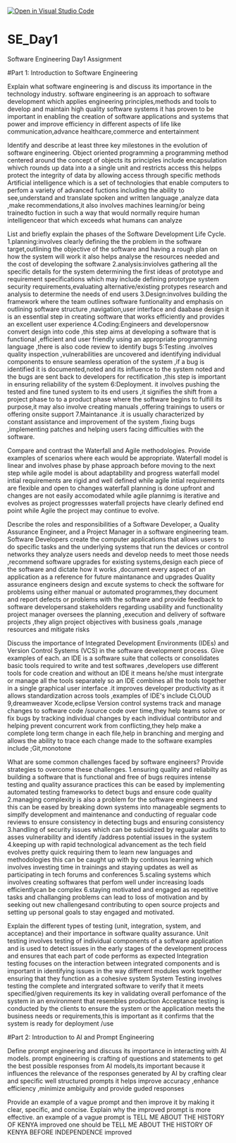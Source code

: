  [![Open in Visual Studio Code](https://classroom.github.com/assets/open-in-vscode-2e0aaae1b6195c2367325f4f02e2d04e9abb55f0b24a779b69b11b9e10269abc.svg)](https://classroom.github.com/online_ide?assignment_repo_id=15574006&assignment_repo_type=AssignmentRepo)
# SE_Day1
Software Engineering Day1 Assignment

#Part 1: Introduction to Software Engineering

Explain what software engineering is and discuss its importance in the technology industry.
software engineering is an approach to software development which applies engineering principles,methods and tools to develop and maintain high quality software systems
it has proven to be important in enabling the creation of software applications and systems that power and improve efficiency in different aspects of life like communication,advance healthcare,commerce and entertainment

Identify and describe at least three key milestones in the evolution of software engineering.
Object oriented programming  a programming method centered around the concept of objects its principles include encapsulation whivch rounds up data into a a single unit and restricts access this helpps protect the integrity of data by allowing access through specific methods
Artificial intelligence which is a set of technologies that enable computers to perfom a variety of advanced fuctions including the ability to see,understand and translate spoken and written language ,analyze data ,make recommendations,it also involves machines learning/or being trainedto fuction in such a way that would normally require human intelligenceor that which exceeds what humans can analyze  

List and briefly explain the phases of the Software Development Life Cycle.
1.planning:involves clearly defining the the problem in the software target,outlining the objective of the software and having a rough plan on how the system will work 
it also helps analyse the resources needed and the cost of developing the software
2.analysis:inviolves gathering all the specific details for the system  determining the first ideas of prototype and requirement specifications which may include defining prototype system security requirements,evaluating alternative/existing protypes research and analysis to determine the needs of end users
3.Design:involves building the framework where the team outlines software funtionality and emphasis on outlining software structure ,navigation,user interface and daabase design it is an essential step in creating software that works efficiently and provides an excellent user experience
4.Coding:Engineers and developersnow convert design into code ,this step aims at developing a software that is functional ,efficient and user friendly using an appropriate programming language ,there is also code review to identify bugs 
5:Testing .involves quality inspection ,vulnerabilities are uncovered and identifying individual components to ensure seamless operation of the system ,if a bug is identified it is documented,noted and its influence to the system noted and the bugs are sent back to developers for rectification ,this step is important in ensuring reliability of the system
6:Deployment. it involves pushing the tested and fine tuned system to its end users ,it signifies the shift from a project phase to to a product phase where the software begins to fulfill its purpose,it may also involve creating manuals ,offering trainings to users or offering onsite support
7.Maintanance .it is usually characterized by constant assistance and improvement of the system ,fixing bugs ,implementing patches and helping users facing difficulties with the software.

Compare and contrast the Waterfall and Agile methodologies. Provide examples of scenarios where each would be appropriate.
Waterfall model is linear and involves phase by phase approach before moving to the next step while agile model is about adaptability and progress 
waterfall model intial requirements are rigid and well defined  while agile intial requirements are flexible and open to changes
waterfall planning is done upfront and changes are not easily accomodated while agile plannimg is iterative and evolves as project progressses
waterfall projects have clearly defined end point while Agile the project may continue to evolve. 

Describe the roles and responsibilities of a Software Developer, a Quality Assurance Engineer, and a Project Manager in a software engineering team.
Software Developers create the computer applications that allows users to do specific tasks and the underlying systems that run the devices or control networks they analyze users needs and develop needs to meet those needs ,recommend software upgrades for existing systems,design each piece of the software and dictate how it works ,document every aspect of an application as a reference for future maintanance and upgrades
Quality assurance engineers design and excute systems to check the software for problems using either manual or automated programmes,they document and report defects or problems with the software and provide feedback to software developersand stakeholders regarding usability and functionality
project manager oversees the planning ,execution and delivery of software projects ,they align project objectives with business goals ,manage resources and mitigate risks

Discuss the importance of Integrated Development Environments (IDEs) and Version Control Systems (VCS) in the software development process. Give examples of each.
   an IDE is a software suite that collects or consolidates basic tools required to write and test softwares ,developers use different tools for code creation and without an IDE it means he/she must intergrate or manage all the tools separately so an IDE combines all the tools together in a single graphical user interface .it improves developer productivity as it allows standardization across tools ,examples of IDE's include CLOUD 9,dreamweaver Xcode,eclipse
   Version control systems track and manage changes to software code /source code over time,they help teams solve or fix bugs by tracking individual changes by each individual contributor and helping prevent concurrent work from conflicting,they help make a complete long term change in each file,help in branching and merging and allows the ability to trace each change made to the software  examples include ;Git,monotone

 
What are some common challenges faced by software engineers? Provide strategies to overcome these challenges.
1.ensuring quality and reliabilty as building a software that is functional and free of bugs requires intense testing and quality assurance practices this can be eased by implementing automated testing frameworks to detect bugs and ensure code quality
2.managing complexity is also a problem for the software engineers and this can be eased by breaking down systems into manageable segments to simplfy development and maintenance and conducting of regualar code reviews to ensure consistency in detecting bugs and ensuring consistency
3.handling of security issues which can be subsidized by regualar audits to asses vulnerability and identify /address potential issues in the system
4.keeping up with rapid technological advancement as the tech field evolves pretty quick requiring them to learn new languages and methodologies this can be caught up with by continous learning which involves investing time in trainings and staying updates as well as participating in tech forums and conferences
5.scaling systems which involves creating softwares that perfom well under increasing loads efficientlycan be complex 
6.staying motivated and engaged as repetitive tasks and challanging problems can lead to loss of motivation  and by seeking out new challengesand contributing to open source projects and setting up personal goals to stay engaged and motivated.

Explain the different types of testing (unit, integration, system, and acceptance) and their importance in software quality assurance.
Unit testing involves testing of individual components of a software application and is used to detect issues in the early stages of the development process and ensures that each part of code performs as expected
Integration testing focuses on the interaction between integrated components and is important in identifying issues in the way different modules work together ensuring that they function as a cohesive system 
System Testing involves testing the complete and intergrated software to verify that it meets specified/given requirements its key in validating overall perfomance of the system in an environment that resembles production
Acceptance testing is conducted by the clients to ensure the system or the application meets the business needs or requirements,this is important as it confirms that the system is ready for deployment /use 

#Part 2: Introduction to AI and Prompt Engineering


Define prompt engineering and discuss its importance in interacting with AI models.
prompt engineering is crafting of questions and statements to get the best possible responses from AI models,its important because it influences the relevance of the responses generated by AI by crafting clear and specific well structured prompts it helps improve accuracy ,enhance efficiency ,minimize ambiguity and provide guded responses

Provide an example of a vague prompt and then improve it by making it clear, specific, and concise. Explain why the improved prompt is more effective.
an example of a vague prompt is TELL ME ABOUT THE HISTORY OF KENYA 
improved one should be TELL ME ABOUT THE HISTORY OF KENYA BEFORE INDEPENDENCE
improved 
